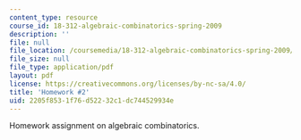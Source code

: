```yaml
---
content_type: resource
course_id: 18-312-algebraic-combinatorics-spring-2009
description: ''
file: null
file_location: /coursemedia/18-312-algebraic-combinatorics-spring-2009/2205f8531f76d52232c1dc744529934e_MIT18_312S09_hw02.pdf
file_size: null
file_type: application/pdf
layout: pdf
license: https://creativecommons.org/licenses/by-nc-sa/4.0/
title: 'Homework #2'
uid: 2205f853-1f76-d522-32c1-dc744529934e
---
```

Homework assignment on algebraic combinatorics.